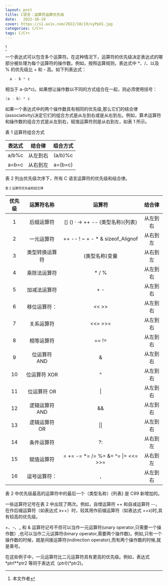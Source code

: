 ```yaml
---
layout: post
title: C语言：运算符运算优先级
date:   2022-10-19  
cover: https://s1.ax1x.com/2022/10/19/xyPpO1.jpg
categories: C/C++
tags: C/C++
---
```


[^By  Loe King] 

[^By  Loe King]: 本文作者

一个表达式可以包含多个运算符。在这种情况下，运算符的优先级决定表达式的哪部分被处理为每个运算符的操作数。例如，按照运算规则，表达式中 \*、/、以及 % 的优先级比 + 和 - 高。如下列表达式：

```C++
  a - b * c
```

相当于 a-(b\*c)。如果想让操作数以不同的方式组合在一起，则必须使用括号：

```C++
(a - b) * c
```

如果一个表达式中的两个操作数具有相同的优先级,那么它们的结合律(associativity)决定它们的组合方式是从左到右或是从右到左。例如，算术运算符和操作数的组合方式是从左到右，赋值运算符则是从右到左，如表 1 所示。

表 1 运算符组合方式

| 表达式 |  结合律  | 组合方式  |
| :----: | :------: | :-------: |
| a/b%c  | 从左到右 | (a/b)%c |
| a=b=c  | 从右到左 | a=(b=c) |

表 2 列出优先级次序下，所有 C 语言运算符的优先级和结合律。


<font size=1>表 2 运算符优先级和结合律</font>


|优先级|运算符名称|运算符|结合律|
| :----: | :----: | :----: | :----: |
|1|后缀运算符    |   [] () · -> ++ -- (类型名称){列表}      | 从左到右 |
|2|一元运算符    |    ++ -- ! ~ + -  * & sizeof_Alignof    | 从右到左 |
| 3  |类型转换运算符|               (类型名称)变量             | 从右到左 |
| 4  |乘除法运算符  |                 * / %                   | 从左到右 |
| 5  |加减法运算符  |                   + -                   | 从左到右 |
| 6  |移位运算符：  |                  << >>                  | 从左到右 |
| 7  |关系运算符    |                 <<= >>=                 | 从左到右 |
| 8  |相等运算符    |                  ==  !=                 | 从左到右 |
| 9  |位运算符 AND  |                    &                    | 从左到右 |
| 10 |位运算符 XOR  |                    ^                    | 从左到右 |
| 11 |位运算符 OR   |                  &#124;                 | 从左到右 |
| 12 |逻辑运算符 AND|                   &&                    | 从左到右 |
| 13 |逻辑运算符 OR |              &#124;&#124;               | 从左到右 |
| 14 |条件运算符    |                   ?:                    | 从右到左 |
| 15 |赋值运算符    | = += -= *= /= %= &= ^= &#124;= <<= >>=  | 从右到左 |
| 16 |逗号运算符：  |                   ,                     | 从左到右 |

表 2 中优先级最高的运算符中的最后一个（类型名称）{列表} 是 C99 新增加的。

一些运算符记号在表 2 中出现了两次。例如，自增运算符 ++ 和自减运算符 --，在作后缀运算符（如表达式 x++）时，较其用作前缀运算符（如表达式 ++x)时,具有较高的优先级。

+、-、_ 和 & 运算符记号不但可以当作一元运算符(unary operator,只需要一个操作数）,也可以当作二元运算符(binary operator,需要两个操作数)。例如,只有一个操作数的时候，就是间接运算符(indirection operator),而有两个操作数的时候,就是乘号。

在这些例子中，一元运算符比二元运算符具有更高的优先级。例如，表达式 *ptrl\*\*ptr2 等同于表达式（*ptrl)*(*ptr2)。
